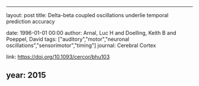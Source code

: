 ---
layout: post
title: Delta-beta coupled oscillations underlie temporal prediction accuracy

date: 1996-01-01 00:00
author: Arnal, Luc H and Doelling, Keith B and Poeppel, David
tags: ["auditory","motor","neuronal oscillations","sensorimotor","timing"]
journal: Cerebral Cortex

link: https://doi.org/10.1093/cercor/bhu103

year: 2015
-----